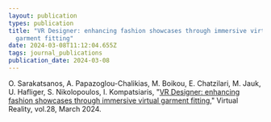 ```yaml
---
layout: publication
types: publication
title: "VR Designer: enhancing fashion showcases through immersive virtual
  garment fitting"
date: 2024-03-08T11:12:04.655Z
tags: journal_publications
publication_date: 2024-03-08
---
```

O. Sarakatsanos, A. Papazoglou-Chalikias, Μ. Boikou, E. Chatzilari, M. Jauk, U. Hafliger, S. Nikolopoulos, I. Kompatsiaris, "[VR Designer: enhancing fashion showcases through immersive virtual garment fitting](https://link.springer.com/article/10.1007/s10055-024-00945-w)," Virtual Reality, vol.28, March 2024.
